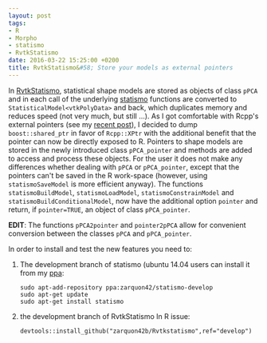 ```yaml
---
layout: post
tags: 
- R 
- Morpho
- statismo
- RvtkStatismo
date: 2016-03-22 15:25:00 +0200
title: RvtkStatismo&#58; Store your models as external pointers
---
```


In [RvtkStatismo](https://github.com/zarquon42b/RvtkStatismo), statistical shape models are stored as objects of class `pPCA` and in each call of the underlying [statismo](https://github.com/statismo/statismo) functions are converted to `StatisticalModel<vtkPolyData>` and back, which duplicates memory and reduces speed (not very much, but still ...). 
As I got comfortable with Rcpp's external pointers (see my [recent post](../../09/Rvcg-XPTr/)), I decided to dump ```boost::shared_ptr``` in favor of `Rcpp::XPtr` with the additional benefit that the pointer can now be directly exposed to R. Pointers to shape models are stored in the newly introduced class `pPCA_pointer` and methods are added to access and process these objects. For the user it does not make any differences whether dealing with `pPCA` or `pPCA_pointer`, except that the pointers can't be saved in the R work-space (however, using `statismoSaveModel` is more efficient anyway). The functions `statismoBuildModel`, `statismoLoadModel`, `statismoConstrainModel` and `statismoBuildConditionalModel`, now have the additional option `pointer` and return, if `pointer=TRUE`, an object of class `pPCA_pointer`. 

**EDIT**: The functions `pPCA2pointer` and `pointer2pPCA` allow for convenient conversion between the classes `pPCA` and `pPCA_pointer`.

In order to install and test the new features you need to: 

1. The development branch of statismo (ubuntu 14.04 users can install it from my [ppa](https://launchpad.net/~zarquon42/+archive/ubuntu/statismo-develop):
   
	   sudo apt-add-repository ppa:zarquon42/statismo-develop	   
	   sudo apt-get update   
	   sudo apt-get install statismo


2. the development branch of RvtkStatismo
   In R issue:

	   devtools::install_github("zarquon42b/Rvtkstatismo",ref="develop")
	

